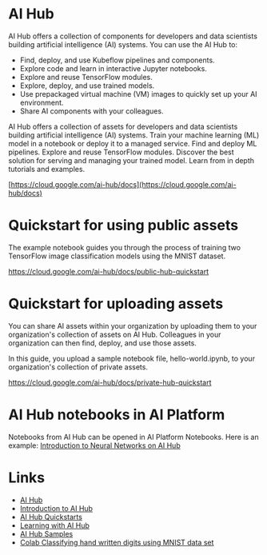 
# AI Hub

AI Hub offers a collection of components for developers and data scientists building artificial intelligence (AI) systems. You can use the AI Hub to:

- Find, deploy, and use Kubeflow pipelines and components.
- Explore code and learn in interactive Jupyter notebooks.
- Explore and reuse TensorFlow modules.
- Explore, deploy, and use trained models.
- Use prepackaged virtual machine (VM) images to quickly set up your AI environment.
- Share AI components with your colleagues.


AI Hub offers a collection of assets for developers and data scientists building artificial intelligence (AI) systems. Train your machine learning (ML) model in a notebook or deploy it to a managed service. Find and deploy ML pipelines. Explore and reuse TensorFlow modules. Discover the best solution for serving and managing your trained model. Learn from in depth tutorials and examples.

[https://cloud.google.com/ai-hub/docs](https://cloud.google.com/ai-hub/docs)



# Quickstart for using public assets

The example notebook guides you through the process of training two TensorFlow image classification models using the MNIST dataset.

https://cloud.google.com/ai-hub/docs/public-hub-quickstart

# Quickstart for uploading assets

You can share AI assets within your organization by uploading them to your organization's collection of assets on AI Hub. Colleagues in your organization can then find, deploy, and use those assets.

In this guide, you upload a sample notebook file, hello-world.ipynb, to your organization's collection of private assets.

https://cloud.google.com/ai-hub/docs/private-hub-quickstart

# AI Hub notebooks in AI Platform

Notebooks from AI Hub can be opened in AI Platform Notebooks. Here is an example:
[Introduction to Neural Networks on AI Hub](https://aihub.cloud.google.com/p/products%2Fbda88ef5-fbf1-4d54-8d61-51433f30cb47)

# Links

- [AI Hub](https://aihub.cloud.google.com/u/0/)
- [Introduction to AI Hub](https://cloud.google.com/ai-hub/docs/introduction)
- [AI Hub Quickstarts](https://cloud.google.com/ai-hub/docs/quickstarts)
- [Learning with AI Hub](https://cloud.google.com/ai-hub/docs/learn)
- [AI Hub Samples](https://cloud.google.com/ai-hub/docs/samples)
- [Colab Classifying hand written digits using MNIST data set](https://colab.research.google.com/notebooks/mlcc/multi-class_classification_of_handwritten_digits.ipynb)
